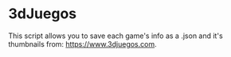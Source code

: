 # 3dJuegos

This script allows you to save each game's info as a .json and it's thumbnails from: https://www.3djuegos.com.
